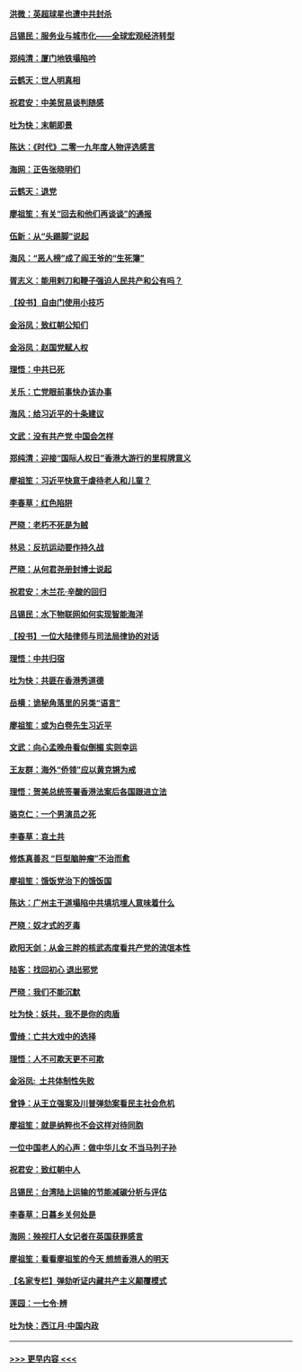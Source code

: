 #### [洪微：英超球星也遭中共封杀](../pages/nsc993/n11727243.md?t=12180255) 
#### [吕锡民：服务业与城市化——全球宏观经济转型](../pages/nsc993/n11725845.md?t=12180255) 
#### [郑纯清：厦门地铁塌陷吟](../pages/nsc993/n11725813.md?t=12180255) 
#### [云鹤天：世人明真相](../pages/nsc993/n11725621.md?t=12180255) 
#### [祝君安：中美贸易谈判随感](../pages/nsc993/n11725609.md?t=12180255) 
#### [吐为快：末朝即景](../pages/nsc993/n11723365.md?t=12180255) 
#### [陈达：《时代》二零一九年度人物评选感言](../pages/nsc993/n11723337.md?t=12180255) 
#### [海网：正告张晓明们](../pages/nsc993/n11723228.md?t=12180255) 
#### [云鹤天：退党](../pages/nsc993/n11723056.md?t=12180255) 
#### [廖祖笙：有关“回去和他们再谈谈”的通报](../pages/nsc993/n11722442.md?t=12180255) 
#### [伍新：从“头踢脚”说起](../pages/nsc993/n11722429.md?t=12180255) 
#### [海风：“恶人榜”成了阎王爷的“生死簿”](../pages/nsc993/n11722272.md?t=12180255) 
#### [胥志义：能用剌刀和鞭子强迫人民共产和公有吗？](../pages/nsc993/n11720569.md?t=12180255) 
#### [【投书】自由门使用小技巧](../pages/nsc993/n11720180.md?t=12180255) 
#### [金浴凤：致红朝公知们](../pages/nsc993/n11720563.md?t=12180255) 
#### [金浴凤：赵国党赋人权](../pages/nsc993/n11720533.md?t=12180255) 
#### [理悟：中共已死](../pages/nsc993/n11720233.md?t=12180255) 
#### [关乐：亡党眼前事快办该办事](../pages/nsc993/n11719160.md?t=12180255) 
#### [海风：给习近平的十条建议](../pages/nsc993/n11717616.md?t=12180255) 
#### [文武：没有共产党 中国会怎样](../pages/nsc993/n11717584.md?t=12180255) 
#### [郑纯清：迎接“国际人权日”香港大游行的里程牌意义](../pages/nsc993/n11717417.md?t=12180255) 
#### [廖祖笙：习近平快意于虐待老人和儿童？](../pages/nsc993/n11715313.md?t=12180255) 
#### [李春草：红色陷阱](../pages/nsc993/n11715029.md?t=12180255) 
#### [严晓：老朽不死是为贼](../pages/nsc993/n11712910.md?t=12180255) 
#### [林忌：反抗运动要作持久战](../pages/nsc993/n11712623.md?t=12180255) 
#### [严晓：从何君尧册封博士说起](../pages/nsc993/n11712465.md?t=12180255) 
#### [祝君安：木兰花·辛酸的回归](../pages/nsc993/n11712381.md?t=12180255) 
#### [吕锡民：水下物联网如何实现智能海洋](../pages/nsc993/n11711158.md?t=12180255) 
#### [【投书】一位大陆律师与司法局律协的对话](../pages/nsc993/n11709675.md?t=12180255) 
#### [理悟：中共归宿](../pages/nsc993/n11710059.md?t=12180255) 
#### [吐为快：共匪在香港秀道德](../pages/nsc993/n11709979.md?t=12180255) 
#### [岳横：诡秘角落里的另类“语言”](../pages/nsc993/n11709792.md?t=12180255) 
#### [廖祖笙：或为白卷先生习近平](../pages/nsc993/n11708330.md?t=12180255) 
#### [文武：向心孟晚舟看似倒楣 实则幸运](../pages/nsc993/n11708236.md?t=12180255) 
#### [王友群：海外“侨领”应以黄克锵为戒](../pages/nsc993/n11706176.md?t=12180255) 
#### [理悟：贺美总统签署香港法案后各国跟进立法](../pages/nsc993/n11706853.md?t=12180255) 
#### [骆克仁：一个男演员之死](../pages/nsc993/n11706677.md?t=12180255) 
#### [李春草：哀土共](../pages/nsc993/n11706255.md?t=12180255) 
#### [修炼真善忍 “巨型脑肿瘤”不治而愈](../pages/nsc993/n11705340.md?t=12180255) 
#### [廖祖笙：饿饭党治下的饿饭国](../pages/nsc993/n11705085.md?t=12180255) 
#### [陈达：广州主干道塌陷中共填坑埋人意味着什么](../pages/nsc993/n11705046.md?t=12180255) 
#### [严晓：奴才式的歹毒](../pages/nsc993/n11704826.md?t=12180255) 
#### [欧阳天剑：从金三胖的核武态度看共产党的流氓本性](../pages/nsc993/n11702238.md?t=12180255) 
#### [陆客：找回初心 退出邪党](../pages/nsc993/n11702213.md?t=12180255) 
#### [严晓：我们不能沉默](../pages/nsc993/n11702110.md?t=12180255) 
#### [吐为快：妖共，我不是你的肉盾](../pages/nsc993/n11701366.md?t=12180255) 
#### [雪绮：亡共大戏中的选择](../pages/nsc993/n11699922.md?t=12180255) 
#### [理悟：人不可欺天更不可欺](../pages/nsc993/n11699657.md?t=12180255) 
#### [金浴凤:  土共体制性失败](../pages/nsc993/n11699361.md?t=12180255) 
#### [曾铮：从王立强案及川普弹劾案看民主社会危机](../pages/nsc993/n11699318.md?t=12180255) 
#### [廖祖笙：就是纳粹也不会这样对待同胞](../pages/nsc993/n11697658.md?t=12180255) 
#### [一位中国老人的心声：做中华儿女 不当马列子孙](../pages/nsc993/n11697525.md?t=12180255) 
#### [祝君安：致红朝中人](../pages/nsc993/n11697518.md?t=12180255) 
#### [吕锡民：台湾陆上运输的节能减碳分析与评估](../pages/nsc993/n11694983.md?t=12180255) 
#### [李春草：日暮乡关何处是](../pages/nsc993/n11694805.md?t=12180255) 
#### [海网：殃视打人女记者在英国获罪感言](../pages/nsc993/n11693832.md?t=12180255) 
#### [廖祖笙：看看廖祖笙的今天 想想香港人的明天](../pages/nsc993/n11693707.md?t=12180255) 
#### [【名家专栏】弹劾听证内藏共产主义颠覆模式](../pages/nsc993/n11693563.md?t=12180255) 
#### [莲园：一七令‧辨](../pages/nsc993/n11692558.md?t=12180255) 
#### [吐为快：西江月·中国内政](../pages/nsc993/n11692071.md?t=12180255) 

----
#### [ >>> 更早内容 <<< ](../indexes/nsc993-earlier.md)
